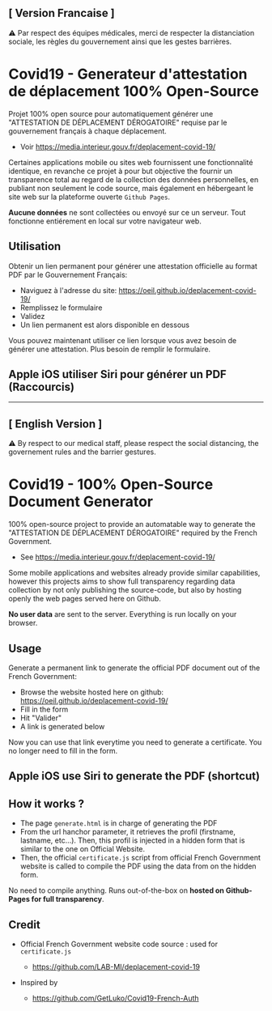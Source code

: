 ## [ Version Francaise ]

⚠️ Par respect des équipes médicales, merci de respecter la distanciation sociale, les règles du gouvernement ainsi que les gestes barrières.

# Covid19 - Generateur d'attestation de déplacement 100% Open-Source

Projet 100% open source pour automatiquement générer une "ATTESTATION DE DÉPLACEMENT DÉROGATOIRE" requise par le gouvernement français à chaque déplacement.
- Voir https://media.interieur.gouv.fr/deplacement-covid-19/

Certaines applications mobile ou sites web fournissent une fonctionnalité identique, en revanche ce projet à pour but
objective the fournir un transparence total au regard de la collection des données personnelles, en publiant non seulement
le code source, mais également en hébergeant le site web sur la plateforme ouverte `Github Pages`.

**Aucune données** ne sont collectées ou envoyé sur ce un serveur. Tout fonctionne entiérement en local sur votre navigateur web.

## Utilisation
Obtenir un lien permanent pour générer une attestation officielle au format PDF par le Gouvernement Français:
- Naviguez à l'adresse du site: https://oeil.github.io/deplacement-covid-19/
- Remplissez le formulaire
- Validez
- Un lien permanent est alors disponible en dessous

Vous pouvez maintenant utiliser ce lien lorsque vous avez besoin de générer une attestation. Plus besoin de remplir le formulaire.

## Apple iOS utiliser Siri pour générer un PDF (Raccourcis)

----

## [ English Version ]

⚠️ By respect to our medical staff, please respect the social distancing, the governement rules and the barrier gestures.

# Covid19 - 100% Open-Source Document Generator

100% open-source project to provide an automatable way to generate the "ATTESTATION DE DÉPLACEMENT DÉROGATOIRE" required by the French Government.
- See https://media.interieur.gouv.fr/deplacement-covid-19/

Some mobile applications and websites already provide similar capabilities, however this projects aims to show full transparency regarding data collection by not only publishing the source-code, but also by hosting openly the web pages served here on Github.

**No user data** are sent to the server. Everything is run locally on your browser.

## Usage
Generate a permanent link to generate the official PDF document out of the French Government:
- Browse the website hosted here on github: https://oeil.github.io/deplacement-covid-19/
- Fill in the form
- Hit "Valider"
- A link is generated below

Now you can use that link everytime you need to generate a certificate. You no longer need to fill in the form.

## Apple iOS use Siri to generate the PDF (shortcut)


## How it works ?
- The page `generate.html` is in charge of generating the PDF
- From the url hanchor parameter, it retrieves the profil (firstname, lastname, etc...). Then, this profil is injected in a hidden form that is similar to the one on Official Website.
- Then, the official `certificate.js` script from official French Government website is called to compile the PDF using the data from on the hidden form.

No need to compile anything. Runs out-of-the-box on **hosted on Github-Pages for full transparency**.

## Credit
 * Official French Government website code source : used for `certificate.js`
    * https://github.com/LAB-MI/deplacement-covid-19

 * Inspired by
    * https://github.com/GetLuko/Covid19-French-Auth